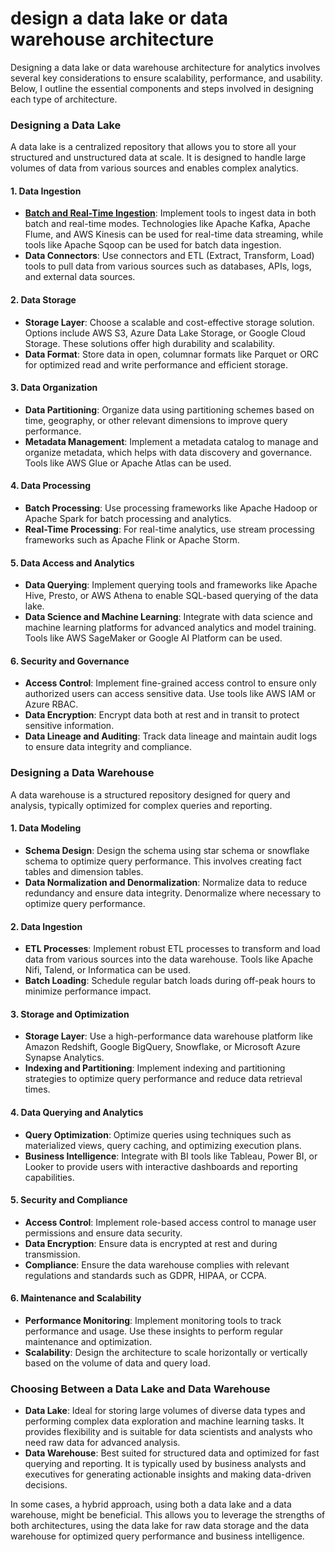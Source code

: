 # design a data lake or data warehouse architecture

Designing a data lake or data warehouse architecture for analytics involves several key considerations to ensure scalability, performance, and usability. Below, I outline the essential components and steps involved in designing each type of architecture.

### **Designing a Data Lake**

A data lake is a centralized repository that allows you to store all your structured and unstructured data at scale. It is designed to handle large volumes of data from various sources and enables complex analytics.

#### **1. Data Ingestion**
- **[Batch and Real-Time Ingestion](https://github.com/jayachandradora/System-Design-Basics/blob/main/Apache%20Flink%20Spark%20Storm%20%20.md)**: Implement tools to ingest data in both batch and real-time modes. Technologies like Apache Kafka, Apache Flume, and AWS Kinesis can be used for real-time data streaming, while tools like Apache Sqoop can be used for batch data ingestion.
- **Data Connectors**: Use connectors and ETL (Extract, Transform, Load) tools to pull data from various sources such as databases, APIs, logs, and external data sources.

#### **2. Data Storage**
- **Storage Layer**: Choose a scalable and cost-effective storage solution. Options include AWS S3, Azure Data Lake Storage, or Google Cloud Storage. These solutions offer high durability and scalability.
- **Data Format**: Store data in open, columnar formats like Parquet or ORC for optimized read and write performance and efficient storage.

#### **3. Data Organization**
- **Data Partitioning**: Organize data using partitioning schemes based on time, geography, or other relevant dimensions to improve query performance.
- **Metadata Management**: Implement a metadata catalog to manage and organize metadata, which helps with data discovery and governance. Tools like AWS Glue or Apache Atlas can be used.

#### **4. Data Processing**
- **Batch Processing**: Use processing frameworks like Apache Hadoop or Apache Spark for batch processing and analytics.
- **Real-Time Processing**: For real-time analytics, use stream processing frameworks such as Apache Flink or Apache Storm.

#### **5. Data Access and Analytics**
- **Data Querying**: Implement querying tools and frameworks like Apache Hive, Presto, or AWS Athena to enable SQL-based querying of the data lake.
- **Data Science and Machine Learning**: Integrate with data science and machine learning platforms for advanced analytics and model training. Tools like AWS SageMaker or Google AI Platform can be used.

#### **6. Security and Governance**
- **Access Control**: Implement fine-grained access control to ensure only authorized users can access sensitive data. Use tools like AWS IAM or Azure RBAC.
- **Data Encryption**: Encrypt data both at rest and in transit to protect sensitive information.
- **Data Lineage and Auditing**: Track data lineage and maintain audit logs to ensure data integrity and compliance.

### **Designing a Data Warehouse**

A data warehouse is a structured repository designed for query and analysis, typically optimized for complex queries and reporting.

#### **1. Data Modeling**
- **Schema Design**: Design the schema using star schema or snowflake schema to optimize query performance. This involves creating fact tables and dimension tables.
- **Data Normalization and Denormalization**: Normalize data to reduce redundancy and ensure data integrity. Denormalize where necessary to optimize query performance.

#### **2. Data Ingestion**
- **ETL Processes**: Implement robust ETL processes to transform and load data from various sources into the data warehouse. Tools like Apache Nifi, Talend, or Informatica can be used.
- **Batch Loading**: Schedule regular batch loads during off-peak hours to minimize performance impact.

#### **3. Storage and Optimization**
- **Storage Layer**: Use a high-performance data warehouse platform like Amazon Redshift, Google BigQuery, Snowflake, or Microsoft Azure Synapse Analytics.
- **Indexing and Partitioning**: Implement indexing and partitioning strategies to optimize query performance and reduce data retrieval times.

#### **4. Data Querying and Analytics**
- **Query Optimization**: Optimize queries using techniques such as materialized views, query caching, and optimizing execution plans.
- **Business Intelligence**: Integrate with BI tools like Tableau, Power BI, or Looker to provide users with interactive dashboards and reporting capabilities.

#### **5. Security and Compliance**
- **Access Control**: Implement role-based access control to manage user permissions and ensure data security.
- **Data Encryption**: Ensure data is encrypted at rest and during transmission.
- **Compliance**: Ensure the data warehouse complies with relevant regulations and standards such as GDPR, HIPAA, or CCPA.

#### **6. Maintenance and Scalability**
- **Performance Monitoring**: Implement monitoring tools to track performance and usage. Use these insights to perform regular maintenance and optimization.
- **Scalability**: Design the architecture to scale horizontally or vertically based on the volume of data and query load.

### **Choosing Between a Data Lake and Data Warehouse**

- **Data Lake**: Ideal for storing large volumes of diverse data types and performing complex data exploration and machine learning tasks. It provides flexibility and is suitable for data scientists and analysts who need raw data for advanced analysis.
- **Data Warehouse**: Best suited for structured data and optimized for fast querying and reporting. It is typically used by business analysts and executives for generating actionable insights and making data-driven decisions.

In some cases, a hybrid approach, using both a data lake and a data warehouse, might be beneficial. This allows you to leverage the strengths of both architectures, using the data lake for raw data storage and the data warehouse for optimized query performance and business intelligence.
